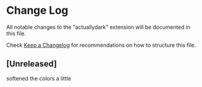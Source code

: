 # Change Log

All notable changes to the "actuallydark" extension will be documented in this file.

Check [Keep a Changelog](http://keepachangelog.com/) for recommendations on how to structure this file.

## [Unreleased]

softened the colors a little
